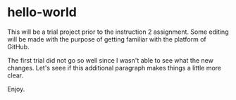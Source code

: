 # hello-world

This will be a trial project prior to the instruction 2 assignment.
Some editing will be made with the purpose of getting familiar with the platform of GitHub.

The first trial did not go so well since I wasn't able to see what the new changes. Let's seee if this additional paragraph makes things a little more clear.


Enjoy.

